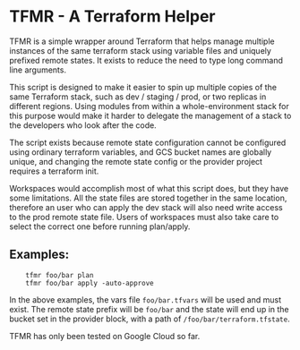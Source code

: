# TFMR - A Terraform Helper

TFMR is a simple wrapper around Terraform that helps manage multiple instances of
the same terraform stack using variable files and uniquely prefixed remote states.
It exists to reduce the need to type long command line arguments.

This script is designed to make it easier to spin up multiple copies of the same
Terraform stack, such as dev / staging / prod, or two replicas in different regions.
Using modules from within a whole-environment stack for this purpose would make it
harder to delegate the management of a stack to the developers who look after the code.

The script exists because remote state configuration cannot be configured using
ordinary terraform variables, and GCS bucket names are globally unique, and changing
the remote state config or the provider project requires a terraform init.

Workspaces would accomplish most of what this script does, but they have some limitations.
All the state files are stored together in the same location, therefore an user who can
apply the dev stack will also need write access to the prod remote state file.
Users of workspaces must also take care to select the correct one before running plan/apply.

## Examples:

```
    tfmr foo/bar plan
    tfmr foo/bar apply -auto-approve
```

In the above examples, the vars file `foo/bar.tfvars` will be used and must exist.
The remote state prefix will be `foo/bar` and the state will end up in the bucket set in the
provider block, with a path of `/foo/bar/terraform.tfstate`.

TFMR has only been tested on Google Cloud so far.
